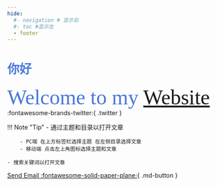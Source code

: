 ```yaml
---
hide:
  #- navigation # 显示右
  #- toc #显示左
  - footer
---
```

# <font color= #4b78d8 >**你好**</font>
 <font face="宋体" color= #4b78d8 size=7 >Welcome to my [Website](http://wcowin.work/) </font>
  :fontawesome-brands-twitter:{ .twitter }

!!! Note "Tip"
    - 通过主题和目录以打开文章  

        - PC端 在上方标签栏选择主题 在左侧目录选择文章
        - 移动端 点击左上角图标选择主题和文章   

    - 搜索关键词以打开文章    
[Send Email :fontawesome-solid-paper-plane:](mailto:<1135801806@qq.com>){ .md-button }
   
<!--        
![](about/media/名片.jpeg) -->
    
<!-- <font face="宋体" color= #5F9EA0 size=6 >𝘿𝙤𝙣'𝙩 𝙘𝙖𝙧𝙚 𝙖𝙗𝙤𝙪𝙩 𝙬𝙤𝙧𝙡𝙙𝙡𝙮 𝙚𝙮𝙚𝙨 𝙩𝙤 𝙥𝙪𝙧𝙨𝙪𝙚 𝙮𝙤𝙪𝙧 𝙤𝙬𝙣 𝙡𝙞𝙜𝙝𝙩.</font>    <font face="宋体" color= #5F9EA0 size=6 >不必在意世俗的眼光  去追寻属于你的光</font> -->


